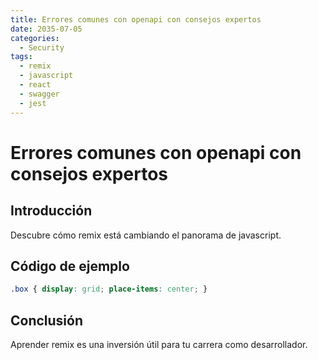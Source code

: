 ```yaml
---
title: Errores comunes con openapi con consejos expertos
date: 2035-07-05
categories:
  - Security
tags:
  - remix
  - javascript
  - react
  - swagger
  - jest
---
```


# Errores comunes con openapi con consejos expertos

## Introducción

Descubre cómo remix está cambiando el panorama de javascript.

## Código de ejemplo

```css
.box { display: grid; place-items: center; }
```

## Conclusión

Aprender remix es una inversión útil para tu carrera como desarrollador.